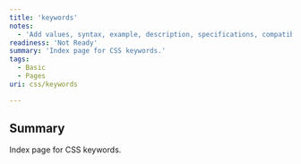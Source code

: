 ```yaml
---
title: 'keywords'
notes:
  - 'Add values, syntax, example, description, specifications, compatibility.'
readiness: 'Not Ready'
summary: 'Index page for CSS keywords.'
tags:
  - Basic
  - Pages
uri: css/keywords

---
```

## Summary

Index page for CSS keywords.


